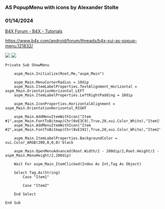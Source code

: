 ###  AS PopupMenu with icons by Alexander Stolte
### 01/14/2024
[B4X Forum - B4X - Tutorials](https://www.b4x.com/android/forum/threads/158623/)

<https://www.b4x.com/android/forum/threads/b4x-xui-as-popup-menu.121832/>  
  
![](https://www.b4x.com/android/forum/attachments/149652) ![](https://www.b4x.com/android/forum/attachments/149653)  
  

```B4X
Private Sub ShowMenu  
      
    aspm_Main.Initialize(Root,Me,"aspm_Main")  
   
    aspm_Main.MenuCornerRadius = 10dip  
    aspm_Main.ItemLabelProperties.TextAlignment_Horizontal = aspm_Main.OrientationHorizontal_LEFT  
    aspm_Main.ItemLabelProperties.LeftRightPadding = 10dip  
   
    aspm_Main.IconProperties.HorizontalAlignment = aspm_Main.OrientationHorizontal_RIGHT  
   
    aspm_Main.AddMenuItemWithIcon("Item #1",aspm_Main.FontToBitmap(Chr(0xE3C9),True,20,xui.Color_White),"Item1")  
    aspm_Main.AddMenuItemWithIcon("Item #2",aspm_Main.FontToBitmap(Chr(0xE192),True,20,xui.Color_White),"Item2")  
   
    aspm_Main.ItemLabelProperties.BackgroundColor = xui.Color_ARGB(200,0,0,0)'black  
   
    aspm_Main.OpenMenuAdvanced(Root.Width/2 - 200dip/2,Root.Height/2 - aspm_Main.MenuHeight/2,200dip)  
  
    Wait For aspm_Main_ItemClicked(Index As Int,Tag As Object)  
      
    Select Tag.As(String)  
        Case "Item1"  
              
        Case "Item2"  
  
    End Select  
      
End Sub
```